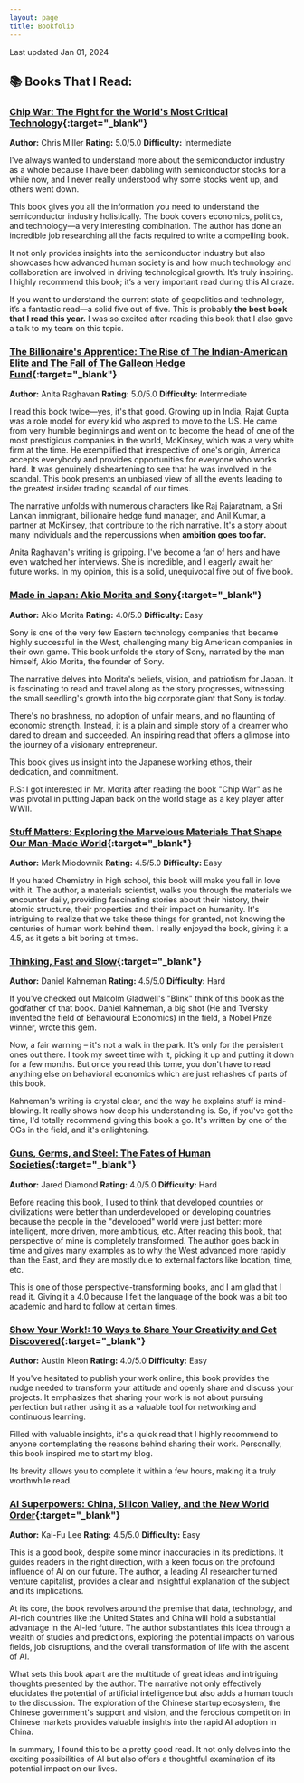 ```yaml
---
layout: page
title: Bookfolio
---
```

<span class="post-date">Last updated Jan 01, 2024</span>

## 📚 Books That I Read:

### [Chip War: The Fight for the World's Most Critical Technology](https://www.amazon.ca/Chip-War-Worlds-Critical-Technology/dp/1982172002){:target="_blank"}
**Author:** Chris Miller **Rating:** 5.0/5.0 **Difficulty:** Intermediate

I've always wanted to understand more about the semiconductor industry as a whole because I have been dabbling with semiconductor stocks for a while now, and I never really understood why some stocks went up, and others went down.

This book gives you all the information you need to understand the semiconductor industry holistically. The book covers economics, politics, and technology—a very interesting combination. The author has done an incredible job researching all the facts required to write a compelling book.

It not only provides insights into the semiconductor industry but also showcases how advanced human society is and how much technology and collaboration are involved in driving technological growth. It’s truly inspiring. I highly recommend this book; it’s a very important read during this AI craze.

If you want to understand the current state of geopolitics and technology, it’s a fantastic read—a solid five out of five. This is probably **the best book that I read this year.** I was so excited after reading this book that I also gave a talk to my team on this topic.

### [The Billionaire's Apprentice: The Rise of The Indian-American Elite and The Fall of The Galleon Hedge Fund](https://www.amazon.ca/Billionaires-Apprentice-Indian-American-Elite-Galleon-ebook/dp/B008TUNLWM/ref=sr_1_1?crid=1JMGHOB71IMGN&keywords=the+billionaires+apprentice&qid=1703320349&sprefix=the+billionaires+apprentice%2Caps%2C100&sr=8-1){:target="_blank"}
**Author:** Anita Raghavan **Rating:** 5.0/5.0 **Difficulty:** Intermediate

I read this book twice—yes, it's that good. Growing up in India, Rajat Gupta was a role model for every kid who aspired to move to the US. He came from very humble beginnings and went on to become the head of one of the most prestigious companies in the world, McKinsey, which was a very white firm at the time. He exemplified that irrespective of one's origin, America accepts everybody and provides opportunities for everyone who works hard. It was genuinely disheartening to see that he was involved in the scandal. This book presents an unbiased view of all the events leading to the greatest insider trading scandal of our times.

The narrative unfolds with numerous characters like Raj Rajaratnam, a Sri Lankan immigrant, billionaire hedge fund manager, and Anil Kumar, a partner at McKinsey, that contribute to the rich narrative. It's a story about many individuals and the repercussions when **ambition goes too far.**

Anita Raghavan's writing is gripping. I've become a fan of hers and have even watched her interviews. She is incredible, and I eagerly await her future works. In my opinion, this is a solid, unequivocal five out of five book.

### [Made in Japan: Akio Morita and Sony](https://www.amazon.ca/Made-Japan-Akio-Morita-Sony/dp/0006383424/ref=sr_1_1?crid=2FOFX9BS6J9US&keywords=Akio+Morita&qid=1703325747&sprefix=akio+morita%2Caps%2C100&sr=8-1){:target="_blank"}
**Author:** Akio Morita **Rating:** 4.0/5.0 **Difficulty:** Easy

Sony is one of the very few Eastern technology companies that became highly successful in the West, challenging many big American companies in their own game. This book unfolds the story of Sony, narrated by the man himself, Akio Morita, the founder of Sony.

The narrative delves into Morita's beliefs, vision, and patriotism for Japan. It is fascinating to read and travel along as the story progresses, witnessing the small seedling's growth into the big corporate giant that Sony is today.

There's no brashness, no adoption of unfair means, and no flaunting of economic strength. Instead, it is a plain and simple story of a dreamer who dared to dream and succeeded. An inspiring read that offers a glimpse into the journey of a visionary entrepreneur.

This book gives us insight into the Japanese working ethos, their dedication, and commitment.

P.S: I got interested in Mr. Morita after reading the book "Chip War" as he was pivotal in putting Japan back on the world stage as a key player after WWII.

### [Stuff Matters: Exploring the Marvelous Materials That Shape Our Man-Made World](https://www.amazon.ca/Stuff-Matters-Exploring-Marvelous-Materials/dp/0544483944/ref=tmm_pap_swatch_0?_encoding=UTF8&qid=1703331963&sr=8-2){:target="_blank"}
**Author:** Mark Miodownik **Rating:** 4.5/5.0 **Difficulty:** Easy
 
If you hated Chemistry in high school, this book will make you fall in love with it. The author, a materials scientist, walks you through the materials we encounter daily, providing fascinating stories about their history, their atomic structure, their properties and their impact on humanity. It's intriguing to realize that we take these things for granted, not knowing the centuries of human work behind them. I really enjoyed the book, giving it a 4.5, as it gets a bit boring at times.

### [Thinking, Fast and Slow](https://www.amazon.ca/Thinking-Fast-Slow-Daniel-Kahneman/dp/0385676530/ref=sr_1_1?crid=3TRN60Y8EDGZO&keywords=Thinking+fast+and+slow&qid=1703323714&sprefix=thinking+fast+and+slow%2Caps%2C108&sr=8-1){:target="_blank"}
**Author:** Daniel Kahneman **Rating:** 4.5/5.0 **Difficulty:** Hard

If you've checked out Malcolm Gladwell's "Blink" think of this book as the godfather of that book. Daniel Kahneman, a big shot (He and Tversky invented the field of Behavioural Economics) in the field, a Nobel Prize winner, wrote this gem.

Now, a fair warning – it's not a walk in the park. It's only for the persistent ones out there. I took my sweet time with it, picking it up and putting it down for a few months. But once you read this tome, you don't have to read anything else on behavioral economics which are just rehashes of parts of this book.

Kahneman's writing is crystal clear, and the way he explains stuff is mind-blowing. It really shows how deep his understanding is. So, if you've got the time, I'd totally recommend giving this book a go. It's written by one of the OGs in the field, and it's enlightening.

### [Guns, Germs, and Steel: The Fates of Human Societies](https://www.amazon.ca/Guns-Germs-Steel-Fates-Societies/dp/0393354326/ref=sr_1_1?crid=G9V5TJO44PR8&keywords=guns+germs+and+steel+book&qid=1703319699&s=books&sprefix=Guns+%2Cstripbooks%2C115&sr=1-1){:target="_blank"}
**Author:** Jared Diamond **Rating:** 4.0/5.0 **Difficulty:** Hard

Before reading this book, I used to think that developed countries or civilizations were better than underdeveloped or developing countries because the people in the "developed" world were just better: more intelligent, more driven, more ambitious, etc. After reading this book, that perspective of mine is completely transformed. The author goes back in time and gives many examples as to why the West advanced more rapidly than the East, and they are mostly due to external factors like location, time, etc.

This is one of those perspective-transforming books, and I am glad that I read it. Giving it a 4.0 because I felt the language of the book was a bit too academic and hard to follow at certain times.

### [Show Your Work!: 10 Ways to Share Your Creativity and Get Discovered](https://www.amazon.ca/Show-Your-Work-Creativity-Discovered/dp/076117897X/ref=sr_1_1?crid=3FEYDNGCGCKIL&keywords=show+your+work+austin+kleon&qid=1704164941&sprefix=Show+your+work%2Caps%2C81&sr=8-1){:target="_blank"}
**Author:** Austin Kleon **Rating:** 4.0/5.0 **Difficulty:** Easy

If you've hesitated to publish your work online, this book provides the nudge needed to transform your attitude and openly share and discuss your projects. It emphasizes that sharing your work is not about pursuing perfection but rather using it as a valuable tool for networking and continuous learning.

Filled with valuable insights, it's a quick read that I highly recommend to anyone contemplating the reasons behind sharing their work. Personally, this book inspired me to start my blog.

Its brevity allows you to complete it within a few hours, making it a truly worthwhile read.

### [AI Superpowers: China, Silicon Valley, and the New World Order](https://www.amazon.ca/AI-Superpowers-China-Silicon-Valley/dp/0358105587/ref=sr_1_1?crid=2MWDP3MMIBG&keywords=ai+superpowers&qid=1704165739&sprefix=AI+Su%2Caps%2C80&sr=8-1){:target="_blank"}
**Author:** Kai-Fu Lee **Rating:** 4.5/5.0 **Difficulty:** Easy

This is a good book, despite some minor inaccuracies in its predictions. It guides readers in the right direction, with a keen focus on the profound influence of AI on our future. The author, a leading AI researcher turned venture capitalist, provides a clear and insightful explanation of the subject and its implications.

At its core, the book revolves around the premise that data, technology, and AI-rich countries like the United States and China will hold a substantial advantage in the AI-led future. The author substantiates this idea through a wealth of studies and predictions, exploring the potential impacts on various fields, job disruptions, and the overall transformation of life with the ascent of AI.

What sets this book apart are the multitude of great ideas and intriguing thoughts presented by the author. The narrative not only effectively elucidates the potential of artificial intelligence but also adds a human touch to the discussion. The exploration of the Chinese startup ecosystem, the Chinese government's support and vision, and the ferocious competition in Chinese markets provides valuable insights into the rapid AI adoption in China.

In summary, I found this to be a pretty good read. It not only delves into the exciting possibilities of AI but also offers a thoughtful examination of its potential impact on our lives.
